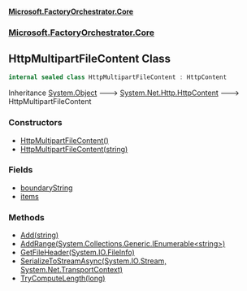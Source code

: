 #### [Microsoft.FactoryOrchestrator.Core](./Microsoft-FactoryOrchestrator-Core.md 'Microsoft.FactoryOrchestrator.Core')
### [Microsoft.FactoryOrchestrator.Core](./Microsoft-FactoryOrchestrator-Core.md 'Microsoft.FactoryOrchestrator.Core')
## HttpMultipartFileContent Class
```csharp
internal sealed class HttpMultipartFileContent : HttpContent
```
Inheritance [System.Object](https://docs.microsoft.com/en-us/dotnet/api/System.Object 'System.Object') &#129106; [System.Net.Http.HttpContent](https://docs.microsoft.com/en-us/dotnet/api/System.Net.Http.HttpContent 'System.Net.Http.HttpContent') &#129106; HttpMultipartFileContent  
### Constructors
- [HttpMultipartFileContent()](./Microsoft-FactoryOrchestrator-Core-HttpMultipartFileContent-HttpMultipartFileContent().md 'Microsoft.FactoryOrchestrator.Core.HttpMultipartFileContent.HttpMultipartFileContent()')
- [HttpMultipartFileContent(string)](./Microsoft-FactoryOrchestrator-Core-HttpMultipartFileContent-HttpMultipartFileContent(string).md 'Microsoft.FactoryOrchestrator.Core.HttpMultipartFileContent.HttpMultipartFileContent(string)')
### Fields
- [boundaryString](./Microsoft-FactoryOrchestrator-Core-HttpMultipartFileContent-boundaryString.md 'Microsoft.FactoryOrchestrator.Core.HttpMultipartFileContent.boundaryString')
- [items](./Microsoft-FactoryOrchestrator-Core-HttpMultipartFileContent-items.md 'Microsoft.FactoryOrchestrator.Core.HttpMultipartFileContent.items')
### Methods
- [Add(string)](./Microsoft-FactoryOrchestrator-Core-HttpMultipartFileContent-Add(string).md 'Microsoft.FactoryOrchestrator.Core.HttpMultipartFileContent.Add(string)')
- [AddRange(System.Collections.Generic.IEnumerable&lt;string&gt;)](./Microsoft-FactoryOrchestrator-Core-HttpMultipartFileContent-AddRange(System-Collections-Generic-IEnumerable-string-).md 'Microsoft.FactoryOrchestrator.Core.HttpMultipartFileContent.AddRange(System.Collections.Generic.IEnumerable&lt;string&gt;)')
- [GetFileHeader(System.IO.FileInfo)](./Microsoft-FactoryOrchestrator-Core-HttpMultipartFileContent-GetFileHeader(System-IO-FileInfo).md 'Microsoft.FactoryOrchestrator.Core.HttpMultipartFileContent.GetFileHeader(System.IO.FileInfo)')
- [SerializeToStreamAsync(System.IO.Stream, System.Net.TransportContext)](./Microsoft-FactoryOrchestrator-Core-HttpMultipartFileContent-SerializeToStreamAsync(System-IO-Stream_System-Net-TransportContext).md 'Microsoft.FactoryOrchestrator.Core.HttpMultipartFileContent.SerializeToStreamAsync(System.IO.Stream, System.Net.TransportContext)')
- [TryComputeLength(long)](./Microsoft-FactoryOrchestrator-Core-HttpMultipartFileContent-TryComputeLength(long).md 'Microsoft.FactoryOrchestrator.Core.HttpMultipartFileContent.TryComputeLength(long)')
